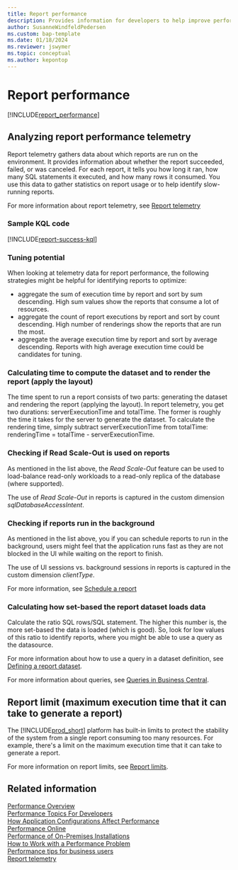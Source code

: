 ```yaml
---
title: Report performance
description: Provides information for developers to help improve performance for Business Central reports.
author: SusanneWindfeldPedersen
ms.custom: bap-template
ms.date: 01/18/2024
ms.reviewer: jswymer
ms.topic: conceptual
ms.author: kepontop
---
```


# Report performance

[!INCLUDE[report_performance](../includes/include-report-performance.md)]


## Analyzing report performance telemetry 

Report telemetry gathers data about which reports are run on the environment. It provides information about whether the report succeeded, failed, or was canceled. For each report, it tells you how long it ran, how many SQL statements it executed, and how many rows it consumed. You use this data to gather statistics on report usage or to help identify slow-running reports.

For more information about report telemetry, see [Report telemetry](../administration/telemetry-reports-trace.md)

### Sample KQL code

[!INCLUDE[report-success-kql](../includes/include-telemetry-report-success-kql.md)]

### Tuning potential
When looking at telemetry data for report performance, the following strategies might be helpful for identifying reports to optimize:
* aggregate the sum of execution time by report and sort by sum descending. High sum values show the reports that consume a lot of resources.
* aggregate the count of report executions by report and sort by count descending. High number of renderings show the reports that are run the most. 
* aggregate the average execution time by report and sort by average descending. Reports with high average execution time could be candidates for tuning.

### Calculating time to compute the dataset and to render the report (apply the layout)
The time spent to run a report consists of two parts: generating the dataset and rendering the report (applying the layout). In report telemetry, you get two durations: serverExecutionTime and totalTime. The former is roughly the time it takes for the server to generate the dataset. To calculate the rendering time, simply subtract serverExecutionTime from totalTime: renderingTime = totalTime - serverExecutionTime.

### Checking if Read Scale-Out is used on reports
As mentioned in the list above, the _Read Scale-Out_ feature can be used to load-balance read-only workloads to a read-only replica of the database (where supported). 

The use of _Read Scale-Out_ in reports is captured in the custom dimension _sqlDatabaseAccessIntent_.

### Checking if reports run in the background
As mentioned in the list above, you if you can schedule reports to run in the background, users might feel that the application runs fast as they are not blocked in the UI while waiting on the report to finish.

The use of UI sessions vs. background sessions in reports is captured in the custom dimension _clientType_.

For more information, see [Schedule a report](/dynamics365/business-central/ui-work-report#ScheduleReport.md)

### Calculating how set-based the report dataset loads data
Calculate the ratio SQL rows/SQL statement. The higher this number is, the more set-based the data is loaded (which is good). So, look for low values of this ratio to identify reports, where you might be able to use a query as the datasource.

For more information about how to use a query in a dataset definition, see [Defining a report dataset](../developer/devenv-report-dataset.md).

For more information about queries, see [Queries in Business Central](../developer/devenv-query-overview.md).


## Report limit (maximum execution time that it can take to generate a report)

The [!INCLUDE[prod_short](includes/prod_short.md)] platform has built-in limits to protect the stability of the system from a single report consuming too many resources. For example, there's a limit on the maximum execution time that it can take to generate a report.

For more information on report limits, see [Report limits](devenv-report-object.md#report-limits).


## Related information

[Performance Overview](../performance/performance-overview.md)  
[Performance Topics For Developers](../performance/performance-developer.md)  
[How Application Configurations Affect Performance](../performance/performance-application.md)  
[Performance Online](../performance/performance-online.md)  
[Performance of On-Premises Installations](../performance/performance-onprem.md)  
[How to Work with a Performance Problem](../performance/performance-work-perf-problem.md)  
[Performance tips for business users](../performance/performance-users.md)  
[Report telemetry](../administration/telemetry-reports-trace.md)
